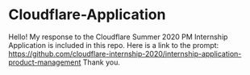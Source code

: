 # Cloudflare-Application

Hello! My response to the Cloudflare Summer 2020 PM Internship Application is included in this repo. Here is a link to the prompt: https://github.com/cloudflare-internship-2020/internship-application-product-management Thank you.

